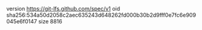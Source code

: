 version https://git-lfs.github.com/spec/v1
oid sha256:534a50d2058c2aec635243d648262fd000b30b2d9fff0e7fc6e909045e6f0147
size 8816
